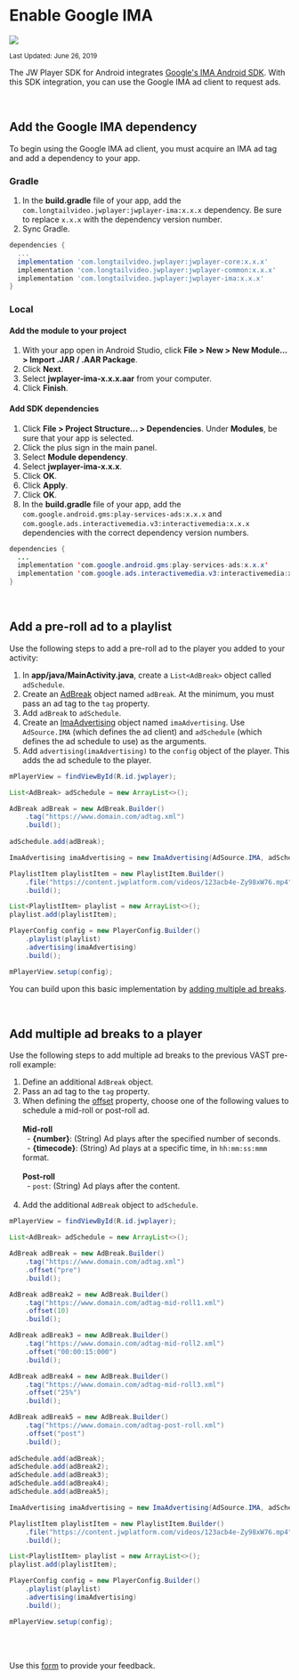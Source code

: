 # Enable Google IMA

<img src="https://img.shields.io/badge/SDK-Android%20v3-0AAC29.svg?logo=android">

<sup>Last Updated: June 26, 2019</sup>

The JW Player SDK for Android integrates <a href="https://developers.google.com/interactive-media-ads/docs/sdks/android/compatibility" target="_blank">Google's IMA Android SDK</a>. With this SDK integration, you can use the Google IMA ad client to request ads.

<br/>

## Add the Google IMA dependency

To begin using the Google IMA ad client, you must acquire an IMA ad tag and add a dependency to your app.

### Gradle

1. In the **build.gradle** file of your app, add the `com.longtailvideo.jwplayer:jwplayer-ima:x.x.x` dependency. Be sure to replace `x.x.x` with the dependency version number.
2. Sync Gradle.

```groovy
dependencies {
  ...
  implementation 'com.longtailvideo.jwplayer:jwplayer-core:x.x.x'
  implementation 'com.longtailvideo.jwplayer:jwplayer-common:x.x.x'
  implementation 'com.longtailvideo.jwplayer:jwplayer-ima:x.x.x'
}
```

### Local

#### Add the module to your project

1. With your app open in Android Studio, click **File > New > New Module... > Import .JAR / .AAR Package**.
2. Click **Next**.
3. Select **jwplayer-ima-x.x.x.aar** from your computer.
4. Click **Finish**.

#### Add SDK dependencies

1. Click **File > Project Structure... > Dependencies**. Under **Modules**, be sure that your app is selected.
2. Click the plus sign in the main panel.
3. Select **Module dependency**.
4. Select **jwplayer-ima-x.x.x**.
5. Click **OK**.
6. Click **Apply**.
7. Click **OK**.
8. In the **build.gradle** file of your app, add the `com.google.android.gms:play-services-ads:x.x.x` and `com.google.ads.interactivemedia.v3:interactivemedia:x.x.x` dependencies with the correct dependency version numbers.

```java
dependencies {
  ...
  implementation 'com.google.android.gms:play-services-ads:x.x.x'
  implementation 'com.google.ads.interactivemedia.v3:interactivemedia:x.x.x'
}
```

<br/>

## Add a pre-roll ad to a playlist

Use the following steps to add a pre-roll ad to the player you added to your activity:

1. In **app/java/MainActivity.java**, create a `List<AdBreak>` object called `adSchedule`.
2. Create an <a href="https://developer.jwplayer.com/sdk/android/reference/index.html?com/longtailvideo/jwplayer/media/ads/AdBreak.Builder.html" target="_blank">AdBreak</a> object named `adBreak`. At the minimum, you must pass an ad tag to the `tag` property.
3. Add `adBreak` to `adSchedule`.
4. Create an <a href="https://developer.jwplayer.com/sdk/android/reference/index.html?com/longtailvideo/jwplayer/media/ads/ImaAdvertising.html" target="_blank">ImaAdvertising</a> object named `imaAdvertising`. Use `AdSource.IMA` (which defines the ad client) and `adSchedule` (which defines the ad schedule to use) as the arguments.
5. Add `advertising(imaAdvertising)` to the `config` object of the player. This adds the ad schedule to the player.

```java
mPlayerView = findViewById(R.id.jwplayer);

List<AdBreak> adSchedule = new ArrayList<>();

AdBreak adBreak = new AdBreak.Builder()
    .tag("https://www.domain.com/adtag.xml")
    .build();
        
adSchedule.add(adBreak);

ImaAdvertising imaAdvertising = new ImaAdvertising(AdSource.IMA, adSchedule);

PlaylistItem playlistItem = new PlaylistItem.Builder()
    .file("https://content.jwplatform.com/videos/123acb4e-Zy98xW76.mp4")
    .build();

List<PlaylistItem> playlist = new ArrayList<>();
playlist.add(playlistItem);

PlayerConfig config = new PlayerConfig.Builder()
    .playlist(playlist)
    .advertising(imaAdvertising)
    .build();

mPlayerView.setup(config);
```
You can build upon this basic implementation by [adding multiple ad breaks](#add-multiiple-ad-breaks-to-a-player).

<br/>

<a name="add-multiiple-ad-breaks-to-a-player"></a>

## Add multiple ad breaks to a player

Use the following steps to add multiple ad breaks to the previous VAST pre-roll example:

1. Define an additional `AdBreak` object.
2. Pass an ad tag to the `tag` property. 
3. When defining the <a href="https://developer.jwplayer.com/sdk/android/reference/com/longtailvideo/jwplayer/media/ads/AdBreak.Builder.html#offset-java.lang.String-" target="_blank">offset</a> property, choose one of the following values to schedule a mid-roll or post-roll ad.<br/><br/>**Mid-roll**<br/>&nbsp;&nbsp;- **{number}**: (String) Ad plays after the specified number of seconds.<br/>&nbsp;&nbsp;- **{timecode}**: (String) Ad plays at a specific time, in `hh:mm:ss:mmm` format.<br/><br/>**Post-roll**<br/>&nbsp;&nbsp;- `post`: (String) Ad plays after the content.<br/><br/>
5. Add the additional `AdBreak` object to `adSchedule`.

```java
mPlayerView = findViewById(R.id.jwplayer);

List<AdBreak> adSchedule = new ArrayList<>();

AdBreak adBreak = new AdBreak.Builder()
    .tag("https://www.domain.com/adtag.xml")
    .offset("pre")
    .build();

AdBreak adBreak2 = new AdBreak.Builder()
    .tag("https://www.domain.com/adtag-mid-roll1.xml")
    .offset(10)
    .build();

AdBreak adBreak3 = new AdBreak.Builder()
    .tag("https://www.domain.com/adtag-mid-roll2.xml")
    .offset("00:00:15:000")
    .build();

AdBreak adBreak4 = new AdBreak.Builder()
    .tag("https://www.domain.com/adtag-mid-roll3.xml")
    .offset("25%")
    .build();

AdBreak adBreak5 = new AdBreak.Builder()
    .tag("https://www.domain.com/adtag-post-roll.xml")
    .offset("post")
    .build();
        
adSchedule.add(adBreak);
adSchedule.add(adBreak2);
adSchedule.add(adBreak3);
adSchedule.add(adBreak4);
adSchedule.add(adBreak5);

ImaAdvertising imaAdvertising = new ImaAdvertising(AdSource.IMA, adSchedule);

PlaylistItem playlistItem = new PlaylistItem.Builder()
    .file("https://content.jwplatform.com/videos/123acb4e-Zy98xW76.mp4")
    .build();

List<PlaylistItem> playlist = new ArrayList<>();
playlist.add(playlistItem);

PlayerConfig config = new PlayerConfig.Builder()
    .playlist(playlist)
    .advertising(imaAdvertising)
    .build();

mPlayerView.setup(config);
```

<br/><br/>
<div id="wufoo-mff60sc1xnn4cu">
Use this <a href="https://jwplayerdocs.wufoo.com/forms/mff60sc1xnn4cu">form</a> to provide your feedback.
</div>
<script type="text/javascript">var mff60sc1xnn4cu;(function(d, t) {
var s = d.createElement(t), options = {
'userName':'jwplayerdocs',
'formHash':'mff60sc1xnn4cu',
'autoResize':true,
'height':'288',
'async':true,
'host':'wufoo.com',
'header':'show',
'ssl':true,
'defaultValues': 'field118=' + location.pathname};
s.src = ('https:' == d.location.protocol ? 'https://' : 'http://') + 'www.wufoo.com/scripts/embed/form.js';
s.onload = s.onreadystatechange = function() {
var rs = this.readyState; if (rs) if (rs != 'complete') if (rs != 'loaded') return;
try { mff60sc1xnn4cu = new WufooForm();mff60sc1xnn4cu.initialize(options);mff60sc1xnn4cu.display(); } catch (e) {}};
var scr = d.getElementsByTagName(t)[0], par = scr.parentNode; par.insertBefore(s, scr);
})(document, 'script');</script>